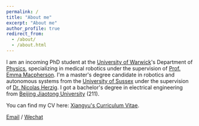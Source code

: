 ```yaml
---
permalink: /
title: "About me"
excerpt: "About me"
author_profile: true
redirect_from: 
  - /about/
  - /about.html
---
```



I am an incoming PhD student at the [University of Warwick](https://warwick.ac.uk/)'s Department of [Physics](https://warwick.ac.uk/fac/sci/physics/), specializing in medical robotics under the supervision of [Prof. Emma Macpherson](https://warwick.ac.uk/fac/sci/physics/staff/academic/emacpherson/). I'm a master's degree candidate in robotics and autonomous systems from the [University of Sussex](https://www.sussex.ac.uk/) under the supervision of [Dr. Nicolas Herzig](https://profiles.sussex.ac.uk/p525193-nicolas-herzig/about). I got a bachelor's degree in electrical engineering from [Beijing Jiaotong University](https://bjtu.edu.cn/) (211).

You can find my CV here: [Xiangyu's Curriculum Vitae](../assets/CV20.pdf).

[Email](mailto:xg79@sussex.ac.uk) / [Wechat](../images/wechat.jpg)
